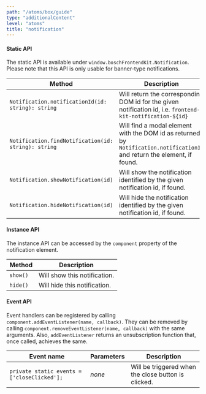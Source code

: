 ```yaml
---
path: "/atoms/box/guide"
type: "additionalContent"
level: "atoms"
title: "notification"
---
```


#### Static API

The static API is available under `window.boschFrontendKit.Notification`. Please note that this API is only usable for banner-type notifications.

|  Method | Description  |  
|---|---|
|  `Notification.notificationId(id: string): string`  | Will return the corresponding DOM id for the given notification id, i.e. `frontend-kit-notification-${id}`  | 
|  `Notification.findNotification(id: string): string` | Will find a modal element with the DOM id as returned by `Notification.notificationId` and return the element, if found. |
|  `Notification.showNotification(id)` | Will show the notification identified by the given notification id, if found. |
|  `Notification.hideNotification(id)` | Will hide the notification identified by the given notification id, if found. |

#### Instance API

The instance API can be accessed by the `component` property of the notification element.

|  Method | Description  |  
|---|---|
|  `show()` | Will show this notification. |
|  `hide()` | Will hide this notification. |

#### Event API

Event handlers can be registered by calling `component.addEventListener(name, callback)`. They can be removed by calling `component.removeEventListener(name, callback)` with the same arguments. Also, `addEventListener` returns an unsubscription function that, once called, achieves the same.

| Event name                                  | Parameters | Description                                         |
| ------------------------------------------- | ---------- | --------------------------------------------------- |
| `private static events = ['closeClicked'];` | _none_     | Will be triggered when the close button is clicked. |
